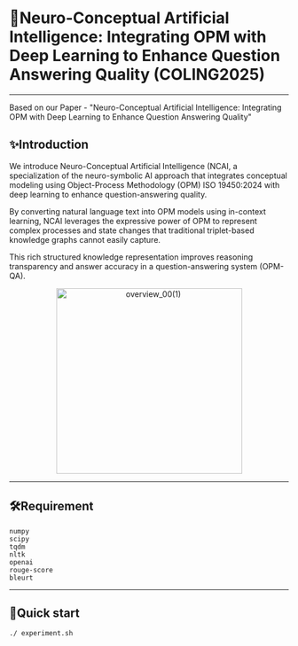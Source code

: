 # 🤖Neuro-Conceptual Artificial Intelligence: Integrating OPM with Deep Learning to Enhance Question Answering Quality (COLING2025)
---
Based on our Paper - "Neuro-Conceptual Artificial Intelligence: Integrating OPM with Deep Learning to Enhance Question Answering Quality"
## ✨Introduction
We introduce Neuro-Conceptual Artificial Intelligence (NCAI, a specialization of the neuro-symbolic AI approach that integrates conceptual modeling using Object-Process Methodology (OPM) ISO 19450:2024 with deep learning to enhance question-answering quality.

By converting natural language text into OPM models using in-context learning, NCAI leverages the expressive power of OPM to represent complex processes and state changes that traditional triplet-based knowledge graphs cannot easily capture.

This rich structured knowledge representation improves reasoning transparency and answer accuracy in a question-answering system (OPM-QA).

<div align="center">
<img width="335" alt="overview_00(1)" src="https://github.com/user-attachments/assets/cace9937-c591-4a68-bcb5-7e20e73b1f34" />
</div>

---

## 🛠Requirement

```
numpy
scipy
tqdm
nltk
openai
rouge-score
bleurt
```
---

## 📜Quick start

```
./ experiment.sh
```



